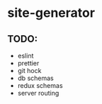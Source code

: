 # site-generator

## TODO:
- eslint 
- prettier
- git hock
- db schemas
- redux schemas
- server routing
